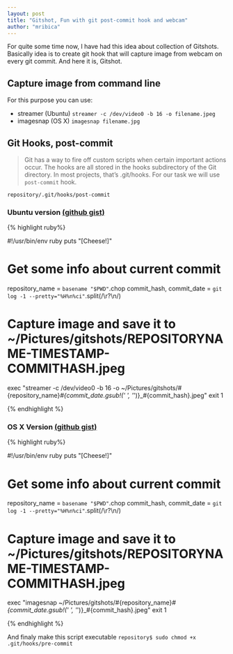 ```yaml
---
layout: post
title: "Gitshot, Fun with git post-commit hook and webcam" 
author: "mribica"
---
```


For quite some time now, I have had this idea about collection of Gitshots. Basically idea is to create 
git hook that will capture image from webcam on every git commit. And here it is, Gitshot.

## Capture image from command line

For this purpose you can use:

- streamer (Ubuntu) `streamer -c /dev/video0 -b 16 -o filename.jpeg`
- imagesnap (OS X) `imagesnap filename.jpg`

## Git Hooks, post-commit

> Git has a way to fire off custom scripts when certain important actions occur. The hooks are all stored in the hooks subdirectory of the Git directory. 
> In most projects, that’s .git/hooks. For our task we will use `post-commit` hook.


`repository/.git/hooks/post-commit`

### Ubuntu version [(github gist)](https://gist.github.com/4297407)

{% highlight ruby%}

#!/usr/bin/env ruby
puts "[Cheese!]"

# Get some info about current commit
repository_name = `basename "$PWD"`.chop
commit_hash, commit_date = `git log -1 --pretty="%H%n%ci"`.split(/\r?\n/)

# Capture image and save it to ~/Pictures/gitshots/REPOSITORYNAME-TIMESTAMP-COMMITHASH.jpeg
exec "streamer -c /dev/video0 -b 16 -o ~/Pictures/gitshots/#{repository_name}_#{commit_date.gsub!(' ', '_')}_#{commit_hash}.jpeg"
exit 1

{% endhighlight %}

### OS X Version [(github gist)](https://gist.github.com/4297384)

{% highlight ruby%}

#!/usr/bin/env ruby
puts "[Cheese!]"

# Get some info about current commit
repository_name = `basename "$PWD"`.chop
commit_hash, commit_date = `git log -1 --pretty="%H%n%ci"`.split(/\r?\n/)

# Capture image and save it to ~/Pictures/gitshots/REPOSITORYNAME-TIMESTAMP-COMMITHASH.jpeg
exec "imagesnap ~/Pictures/gitshots/#{repository_name}_#{commit_date.gsub!(' ', '_')}_#{commit_hash}.jpeg"
exit 1

{% endhighlight %}

And finaly make this script executable `repository$ sudo chmod +x .git/hooks/pre-commit`


